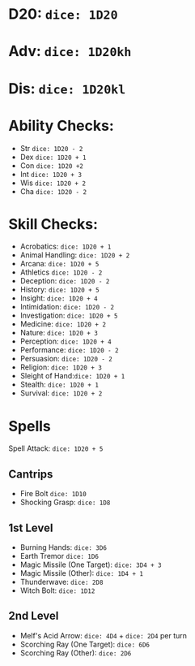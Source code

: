 # D20: `dice: 1D20`

# Adv: `dice: 1D20kh`

# Dis: `dice: 1D20kl`

# Ability Checks:

- Str `dice: 1D20 - 2`
- Dex `dice: 1D20 + 1`
- Con `dice: 1D20 +2`
- Int `dice: 1D20 + 3`
- Wis `dice: 1D20 + 2`
- Cha `dice: 1D20 - 2`

# Skill Checks:

- Acrobatics: `dice: 1D20 + 1`
- Animal Handling: `dice: 1D20 + 2`
- Arcana: `dice: 1D20 + 5`
- Athletics `dice: 1D20 - 2`
- Deception: `dice: 1D20 - 2`
- History: `dice: 1D20 + 5`
- Insight: `dice: 1D20 + 4`
- Intimidation: `dice: 1D20 - 2`
- Investigation: `dice: 1D20 + 5`
- Medicine: `dice: 1D20 + 2`
- Nature: `dice: 1D20 + 3`
- Perception: `dice: 1D20 + 4`
- Performance: `dice: 1D20 - 2`
- Persuasion: `dice: 1D20 - 2`
- Religion: `dice: 1D20 + 3`
- Sleight of Hand:`dice: 1D20 + 1`
- Stealth: `dice: 1D20 + 1`
- Survival: `dice: 1D20 + 2`

# Spells

Spell Attack: `dice: 1D20 + 5`

## Cantrips

- Fire Bolt `dice: 1D10`
- Shocking Grasp: `dice: 1D8`

## 1st Level

- Burning Hands: `dice: 3D6`
- Earth Tremor `dice: 1D6`
- Magic Missile (One Target): `dice: 3D4 + 3`
- Magic Missile (Other): `dice: 1D4 + 1`
- Thunderwave: `dice: 2D8`
- Witch Bolt: `dice: 1D12`

## 2nd Level

- Melf's Acid Arrow: `dice: 4D4` + `dice: 2D4` per turn
- Scorching Ray (One Target): `dice: 6D6`
- Scorching Ray (Other): `dice: 2D6`